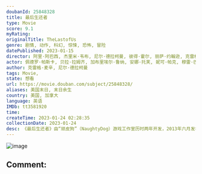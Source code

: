 ```yaml
---
doubanId: 25848328
title: 最后生还者
type: Movie
score: 9.1
myRating: 
originalTitle: TheLastofUs
genre: 剧情, 动作, 科幻, 惊悚, 恐怖, 冒险
datePublished: 2023-01-15
director: 阿里·阿巴西, 杰里米·韦布, 尼尔·德拉柯曼, 彼得·霍尔, 丽萨·约翰逊, 克雷格·麦辛, 亚斯米拉·日巴尼奇
actor: 佩德罗·帕斯卡, 贝拉·拉姆齐, 加布里埃尔·鲁纳, 安娜·托芙, 妮可·帕克, 穆雷·巴特利特, 尼克·奥弗曼, 斯托姆·瑞德, 梅尔·丹德里奇, 杰弗里·皮尔斯, 拉马尔·约翰逊, 凯文·伍达德, 格雷厄姆·格林, undefined, 艾什莉·约翰逊, 特罗伊·贝克, 玛莉·格雷斯·贝克尔, 凯文·萨特里, 布拉德·利兰, 布兰登·弗莱彻, 卢蒂娜·卫斯理, 泰勒·圣·皮埃尔, undefined, 索尼娅·玛丽亚·基里拉, 杰夫·汉尼, 坦迪·牛顿, 约翰·汉纳
author: 克雷格·麦辛, 尼尔·德拉柯曼
tags: Movie, 
state: 想看
url: https://movie.douban.com/subject/25848328/
aliases: 美国末日, 末日余生
country: 美国, 加拿大
language: 英语
IMDb: tt3581920
time: 
createTime: 2023-01-24 02:28:35
collectionDate: 2023-01-24
desc: 《最后生还者》由“顽皮狗”（NaughtyDog）游戏工作室历时两年开发，2013年六月发布。整部游戏设定在一个病毒肆虐之后的美国，被病毒感染的人都变成了可怕的怪物，游戏主角是一个个性冷漠的走私贩大...
---
```


![image](p2884221114.jpg)

Comment: 
---


